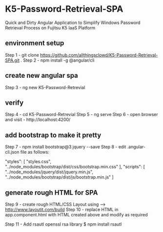 # K5-Password-Retrieval-SPA
Quick and Dirty Angular Application to Simplify Windows Password Retrieval Process on Fujitsu K5 IaaS Platform

## environment setup
Step 1 - git clone https://github.com/allthingsclowd/K5-Password-Retrieval-SPA.git .
Step 2 - npm install -g @angular/cli

## create new angular spa
Step 3 - ng new K5-Password-Retrevial

## verify
Step 4 - cd K5-Password-Retrevial
Step 5 - ng serve
Step 6 - open browser and visit - http://localhost:4200/

## add bootstrap to make it pretty
Step 7 - npm install bootstrap@3 jquery --save
Step 8 - edit .angular-cli.json file as follows:

"styles": [
    "styles.css",
    "../node_modules/bootstrap/dist/css/bootstrap.min.css"
  ],
  "scripts": [
    "../node_modules/jquery/dist/jquery.min.js",
    "../node_modules/bootstrap/dist/js/bootstrap.min.js"
  ]

## generate rough HTML for SPA
Step 9 - create rough HTML/CSS Layout using --> http://www.layoutit.com/build
Step 10 - replace HTML in app.component.html with HTML created above and modify as required

Step 11 - Add rsautl openssl rsa library
$ npm install rsautl

 

